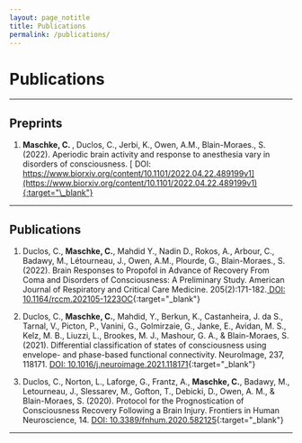 ```yaml
---
layout: page_notitle
title: Publications
permalink: /publications/
---
```


# Publications

***

## Preprints

1. <strong> Maschke, C. </strong> , Duclos, C., Jerbi, K., Owen, A.M., Blain-Moraes., S. (2022). Aperiodic brain activity and response to anesthesia vary in disorders of consciousness. [ DOI: https://www.biorxiv.org/content/10.1101/2022.04.22.489199v1](https://www.biorxiv.org/content/10.1101/2022.04.22.489199v1){:target="\_blank"}

***
## Publications

1.	Duclos, C., <strong> Maschke, C.</strong>, Mahdid Y., Nadin D., Rokos, A., Arbour, C., Badawy, M., Létourneau, J., Owen, A.M., Plourde, G., Blain-Moraes., S. (2022). Brain Responses to Propofol in Advance of Recovery From Coma and Disorders of Consciousness: A Preliminary Study. American Journal of Respiratory and Critical Care Medicine. 205(2):171-182.[ DOI: 10.1164/rccm.202105-1223OC](10.1164/rccm.202105-1223OC){:target="\_blank"}

2.	Duclos, C., <strong> Maschke, C.</strong>, Mahdid, Y., Berkun, K., Castanheira, J. da S., Tarnal, V., Picton, P., Vanini, G., Golmirzaie, G., Janke, E., Avidan, M. S., Kelz, M. B., Liuzzi, L., Brookes, M. J., Mashour, G. A., & Blain-Moraes, S. (2021). Differential classification of states of consciousness using envelope- and phase-based functional connectivity. NeuroImage, 237, 118171. [ DOI: 10.1016/j.neuroimage.2021.118171](10.1016/j.neuroimage.2021.118171){:target="\_blank"}

3.	Duclos, C., Norton, L., Laforge, G., Frantz, A., <strong> Maschke, C.</strong>, Badawy, M., Letourneau, J., Slessarev, M., Gofton, T., Debicki, D., Owen, A. M., & Blain-Moraes, S. (2020). Protocol for the Prognostication of Consciousness Recovery Following a Brain Injury. Frontiers in Human Neuroscience, 14. [ DOI: 10.3389/fnhum.2020.582125](10.3389/fnhum.2020.582125){:target="\_blank"}

***

